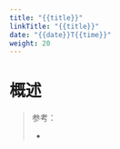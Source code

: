 ```yaml
---
title: "{{title}}"
linkTitle: "{{title}}"
date: "{{date}}T{{time}}"
weight: 20
---
```


# 概述

> 参考：
> 
> -

